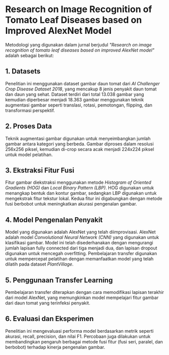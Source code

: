 # Research on Image Recognition of Tomato Leaf Diseases based on Improved AlexNet Model

Metodologi yang digunakan dalam jurnal berjudul *"Research on image recognition of tomato leaf diseases based on improved AlexNet model"* adalah sebagai berikut:

## 1. Datasets
Penelitian ini menggunakan dataset gambar daun tomat dari *AI Challenger Crop Disease Dataset 2018*, yang mencakup 8 jenis penyakit daun tomat dan daun yang sehat. Dataset terdiri dari total 13.038 gambar yang kemudian diperbesar menjadi 18.363 gambar menggunakan teknik augmentasi gambar seperti translasi, rotasi, pemotongan, flipping, dan transformasi perspektif.

## 2. Proses Data
Teknik augmentasi gambar digunakan untuk menyeimbangkan jumlah gambar antara kategori yang berbeda. Gambar diproses dalam resolusi 256x256 piksel, kemudian di-crop secara acak menjadi 224x224 piksel untuk model pelatihan.

## 3. Ekstraksi Fitur Fusi
Fitur gambar diekstraksi menggunakan metode *Histogram of Oriented Gradients (HOG)* dan *Local Binary Pattern (LBP)*. HOG digunakan untuk menangkap bentuk dan kontur gambar, sedangkan LBP digunakan untuk mengekstrak fitur tekstur lokal. Kedua fitur ini digabungkan dengan metode fusi berbobot untuk meningkatkan akurasi pengenalan gambar.

## 4. Model Pengenalan Penyakit
Model yang digunakan adalah AlexNet yang telah diimprovisasi. AlexNet adalah model *Convolutional Neural Network (CNN)* yang digunakan untuk klasifikasi gambar. Model ini telah disederhanakan dengan mengurangi jumlah lapisan fully connected dari tiga menjadi dua, dan lapisan dropout digunakan untuk mencegah overfitting. Pembelajaran transfer digunakan untuk mempercepat pelatihan dengan memanfaatkan model yang telah dilatih pada dataset *PlantVillage*.

## 5. Penggunaan Transfer Learning
Pembelajaran transfer diterapkan dengan cara memodifikasi lapisan terakhir dari model AlexNet, yang memungkinkan model mempelajari fitur gambar dari daun tomat yang terinfeksi penyakit.

## 6. Evaluasi dan Eksperimen
Penelitian ini mengevaluasi performa model berdasarkan metrik seperti akurasi, recall, precision, dan nilai F1. Percobaan juga dilakukan untuk membandingkan pengaruh berbagai metode fusi fitur (fusi seri, paralel, dan berbobot) terhadap kinerja pengenalan gambar.
